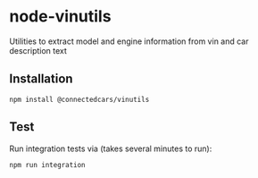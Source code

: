 # node-vinutils
Utilities to extract model and engine information from vin and car description text

## Installation
```
npm install @connectedcars/vinutils
```

## Test
Run integration tests via (takes several minutes to run):
```
npm run integration
```

